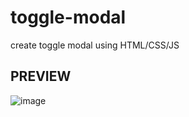# toggle-modal
create toggle modal using HTML/CSS/JS

## PREVIEW 
![image](https://github.com/codebugs70/toggle-modal/assets/127585158/a485766c-51ea-4068-83ed-a6314f7e1b6c)

